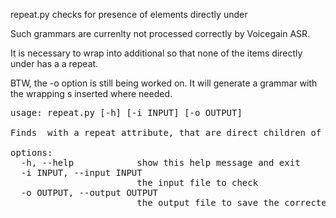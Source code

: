 repeat.py checks for presence of <item repeat="N"/> elements directly under <one-off>

Such grammars are currenlty not processed correctly by Voicegain ASR.

It is necessary to wrap <item repeat="N"/> into additional <item> so that none of the items directly under <one-of> has a a repeat.

BTW, the -o option is still being worked on. It will generate a grammar with the wrapping <item>s inserted where needed.

<pre>
usage: repeat.py [-h] [-i INPUT] [-o OUTPUT]

Finds <items> with a repeat attribute, that are direct children of <one-of> elements. It can also correct the mistake and output new grammar to a file.

options:
  -h, --help            show this help message and exit
  -i INPUT, --input INPUT
                        the input file to check
  -o OUTPUT, --output OUTPUT
                        the output file to save the corrected input file
</pre>